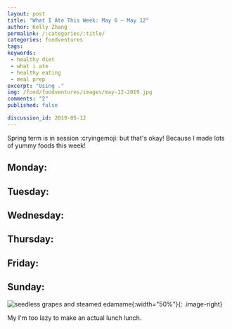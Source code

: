 ```yaml
---
layout: post
title: "What I Ate This Week: May 6 – May 12"
author: Kelly Zhang
permalink: /:categories/:title/
categories: foodventures
tags:
keywords:
 - healthy diet
 - what i ate
 - healthy eating
 - meal prep
excerpt: "Using ."
img: /food/foodventures/images/may-12-2019.jpg
comments: "2"
published: false

discussion_id: 2019-05-12
---
```


Spring term is in session :cryingemoji: but that's okay! Because I made lots of yummy foods this week!

## Monday:

## Tuesday:

## Wednesday:

## Thursday:

## Friday:

## Sunday:

![seedless grapes and steamed edamame](grapes-edamame.jpg){:width="50%"}{: .image-right}

My I'm too lazy to make an actual lunch lunch.
